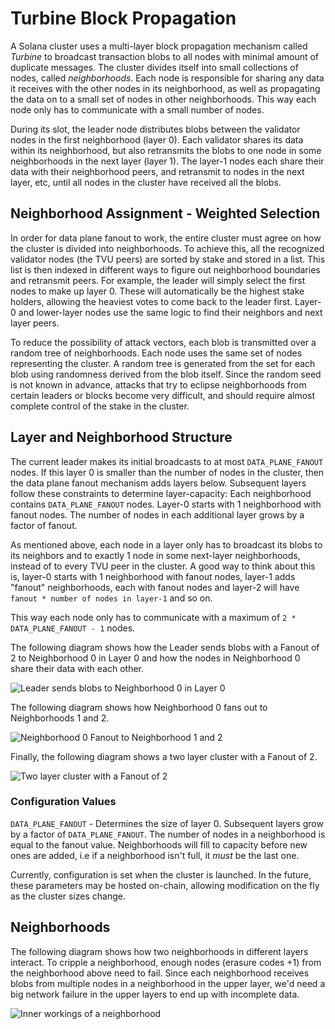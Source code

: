 # Turbine Block Propagation

A Solana cluster uses a multi-layer block propagation mechanism called _Turbine_ to broadcast transaction blobs to all nodes with minimal amount of duplicate messages. The cluster divides itself into small collections of nodes, called _neighborhoods_. Each node is responsible for sharing any data it receives with the other nodes in its neighborhood, as well as propagating the data on to a small set of nodes in other neighborhoods. This way each node only has to communicate with a small number of nodes.

During its slot, the leader node distributes blobs between the validator nodes in the first neighborhood \(layer 0\). Each validator shares its data within its neighborhood, but also retransmits the blobs to one node in some neighborhoods in the next layer \(layer 1\). The layer-1 nodes each share their data with their neighborhood peers, and retransmit to nodes in the next layer, etc, until all nodes in the cluster have received all the blobs.

## Neighborhood Assignment - Weighted Selection

In order for data plane fanout to work, the entire cluster must agree on how the cluster is divided into neighborhoods. To achieve this, all the recognized validator nodes \(the TVU peers\) are sorted by stake and stored in a list. This list is then indexed in different ways to figure out neighborhood boundaries and retransmit peers. For example, the leader will simply select the first nodes to make up layer 0. These will automatically be the highest stake holders, allowing the heaviest votes to come back to the leader first. Layer-0 and lower-layer nodes use the same logic to find their neighbors and next layer peers.

To reduce the possibility of attack vectors, each blob is transmitted over a random tree of neighborhoods. Each node uses the same set of nodes representing the cluster. A random tree is generated from the set for each blob using randomness derived from the blob itself. Since the random seed is not known in advance, attacks that try to eclipse neighborhoods from certain leaders or blocks become very difficult, and should require almost complete control of the stake in the cluster.

## Layer and Neighborhood Structure

The current leader makes its initial broadcasts to at most `DATA_PLANE_FANOUT` nodes. If this layer 0 is smaller than the number of nodes in the cluster, then the data plane fanout mechanism adds layers below. Subsequent layers follow these constraints to determine layer-capacity: Each neighborhood contains `DATA_PLANE_FANOUT` nodes. Layer-0 starts with 1 neighborhood with fanout nodes. The number of nodes in each additional layer grows by a factor of fanout.

As mentioned above, each node in a layer only has to broadcast its blobs to its neighbors and to exactly 1 node in some next-layer neighborhoods, instead of to every TVU peer in the cluster. A good way to think about this is, layer-0 starts with 1 neighborhood with fanout nodes, layer-1 adds "fanout" neighborhoods, each with fanout nodes and layer-2 will have `fanout * number of nodes in layer-1` and so on.

This way each node only has to communicate with a maximum of `2 * DATA_PLANE_FANOUT - 1` nodes.

The following diagram shows how the Leader sends blobs with a Fanout of 2 to Neighborhood 0 in Layer 0 and how the nodes in Neighborhood 0 share their data with each other.

![Leader sends blobs to Neighborhood 0 in Layer 0](https://github.com/solana-labs/solana/tree/6b18db969dd1616eff07de35e7b823c75339fea8/book/src/img/data-plane-seeding.svg)

The following diagram shows how Neighborhood 0 fans out to Neighborhoods 1 and 2.

![Neighborhood 0 Fanout to Neighborhood 1 and 2](https://github.com/solana-labs/solana/tree/6b18db969dd1616eff07de35e7b823c75339fea8/book/src/img/data-plane-fanout.svg)

Finally, the following diagram shows a two layer cluster with a Fanout of 2.

![Two layer cluster with a Fanout of 2](https://github.com/solana-labs/solana/tree/6b18db969dd1616eff07de35e7b823c75339fea8/book/src/img/data-plane.svg)

### Configuration Values

`DATA_PLANE_FANOUT` - Determines the size of layer 0. Subsequent layers grow by a factor of `DATA_PLANE_FANOUT`. The number of nodes in a neighborhood is equal to the fanout value. Neighborhoods will fill to capacity before new ones are added, i.e if a neighborhood isn't full, it _must_ be the last one.

Currently, configuration is set when the cluster is launched. In the future, these parameters may be hosted on-chain, allowing modification on the fly as the cluster sizes change.

## Neighborhoods

The following diagram shows how two neighborhoods in different layers interact. To cripple a neighborhood, enough nodes \(erasure codes +1\) from the neighborhood above need to fail. Since each neighborhood receives blobs from multiple nodes in a neighborhood in the upper layer, we'd need a big network failure in the upper layers to end up with incomplete data.

![Inner workings of a neighborhood](https://github.com/solana-labs/solana/tree/6b18db969dd1616eff07de35e7b823c75339fea8/book/src/img/data-plane-neighborhood.svg)

